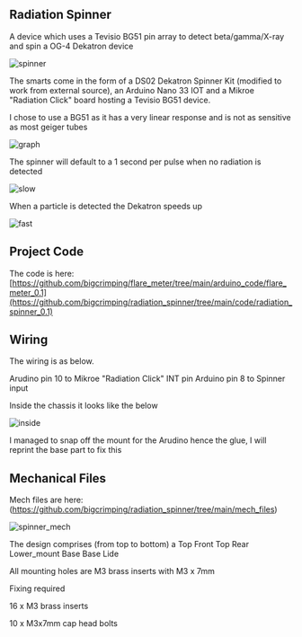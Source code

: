 ## Radiation Spinner
A device which uses a Tevisio BG51 pin array to detect beta/gamma/X-ray and spin a OG-4 Dekatron device

![spinner](https://github.com/bigcrimping/radiation_spinner/assets/74270551/6cd2b1d6-3d2b-48b6-a9dd-424c98da14b1)


The smarts come in the form of a DS02 Dekatron Spinner Kit (modified to work from external source), an Arduino Nano 33 IOT and a Mikroe "Radiation Click" board hosting a Tevisio BG51 device.

I chose to use a BG51 as it has a very linear response and is not as sensitive as most geiger tubes 

![graph](https://github.com/bigcrimping/radiation_spinner/assets/74270551/e4f8643e-5bfb-4f78-9582-3d21bd276a9c)


The spinner will default to a 1 second per pulse when no radiation is detected

![slow](https://github.com/bigcrimping/radiation_spinner/assets/74270551/92cdff82-da14-4fa1-b225-3fd0a5335002)


When a particle is detected the Dekatron speeds up

![fast](https://github.com/bigcrimping/radiation_spinner/assets/74270551/5f095de3-22b6-4ea5-bcc9-3cc6ef00f49a)


## Project Code

The code is here: [https://github.com/bigcrimping/flare_meter/tree/main/arduino_code/flare_meter_0.1](https://github.com/bigcrimping/radiation_spinner/tree/main/code/radiation_spinner_0.1)


## Wiring

The wiring is as below.

Arudino pin 10 to Mikroe "Radiation Click" INT pin
Arduino pin 8 to Spinner input

Inside the chassis it looks like the below

![inside](https://github.com/bigcrimping/radiation_spinner/assets/74270551/5cfe9ed6-7099-41d8-b1d4-1c2d837ac0ad)

I managed to snap off the mount for the Arudino hence the glue, I will reprint the base part to fix this


## Mechanical Files

Mech files are here: (https://github.com/bigcrimping/radiation_spinner/tree/main/mech_files)

![spinner_mech](https://github.com/bigcrimping/radiation_spinner/assets/74270551/c49b6037-15be-4ad4-bdb5-a103fe172eb5)


The design comprises (from top to bottom) a 
Top Front
Top Rear
Lower_mount
Base
Base Lide

All mounting holes are M3 brass inserts with M3 x 7mm 

Fixing required 

16 x M3 brass inserts

10 x M3x7mm cap head bolts



